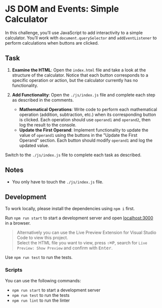 # JS DOM and Events: Simple Calculator

In this challenge, you’ll use JavaScript to add interactivity to a simple calculator. You’ll work with `document.querySelector` and `addEventListener` to perform calculations when buttons are clicked.

## Task

1. **Examine the HTML**: Open the `index.html` file and take a look at the structure of the calculator. Notice that each button corresponds to a specific operation or action, but the calculator currently has no functionality.

2. **Add Functionality**: Open the `./js/index.js` file and complete each step as described in the comments.

   - **Mathematical Operations**: Write code to perform each mathematical operation (addition, subtraction, etc.) when its corresponding button is clicked. Each operation should use `operand1` and `operand2`, then log the result to the console.
   - **Update the First Operand**: Implement functionality to update the value of `operand1` using the buttons in the "Update the First Operand" section. Each button should modify `operand1` and log the updated value.

Switch to the `./js/index.js` file to complete each task as described.

## Notes

- You only have to touch the `./js/index.js` file.

## Development

To work locally, please install the dependencies using `npm i` first.

Run `npm run start` to start a development server and open [localhost:3000](http://localhost:3000) in a browser.

> Alternatively you can use the Live Preview Extension for Visual Studio Code to view this project.  
> Select the HTML file you want to view, press <kbd>⇧</kbd><kbd>⌘</kbd><kbd>P</kbd>, search for `Live Preview: Show Preview` and confirm with <kbd>Enter</kbd>.

Use `npm run test` to run the tests.

### Scripts

You can use the following commands:

- `npm run start` to start a development server
- `npm run test` to run the tests
- `npm run lint` to run the linter
